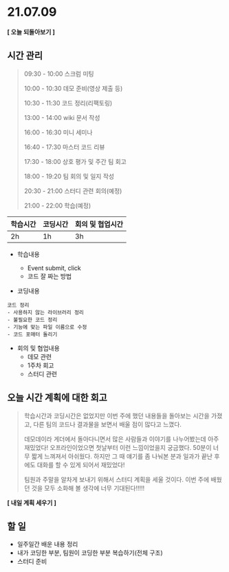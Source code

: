# 21.07.09

**[ 오늘 되돌아보기 ]**

## 시간 관리

> 09:30 - 10:00 스크럼 미팅
>
> 10:00 - 10:30 데모 준비(영상 제출 등)
>
> 10:30 - 11:30 코드 정리(리팩토링)
>
> 13:00 - 14:00 wiki 문서 작성
>
> 16:00 - 16:30 미니 세미나
>
> 16:40 - 17:30 마스터 코드 리뷰
>
> 17:30 - 18:00 상호 평가 및 주간 팀 회고
>
> 18:00 - 19:20 팀 회의 및 일지 작성
>
> 20:30 - 21:00 스터디 관련 회의(예정)
>
> 21:00 - 22:00 학습(예정)

| 학습시간 | 코딩시간 | 회의 및 협업시간 |
| -------- | -------- | ---------------- |
| 2h       | 1h       | 3h               |

- 학습내용

  - Event submit, click 
  - 코드 잘 짜는 방법

- 코딩내용

```
코드 정리
- 사용하지 않는 라이브러리 정리
- 불필요한 코드 정리
- 기능에 맞는 파일 이름으로 수정
- 코드 포매터 돌리기
```



- 회의 및 협업내용
  - 데모 관련
  - 1주차 회고
  - 스터디 관련

## 오늘 시간 계획에 대한 회고

> 학습시간과 코딩시간은 없었지만 이번 주에 했던 내용들을 돌아보는 시간을 가졌고, 다른 팀의 코드나 결과물을 보면서 배울 점이 많다고 느꼈다. 
>
> 데모데이라 게더에서 돌아다니면서 많은 사람들과 이야기를 나누어봤는데 아주 재밌었다! 오프라인이었으면 첫날부터 이런 느낌이었을지 궁금했다. 50분이 너무 짧게 느껴져서 아쉬웠다. 하지만 그 때 얘기를 좀 나눠본 분과 일과가 끝난 후에도 대화를 할 수 있게 되어서 재밌었다!
>
> 팀원과 주말을 알차게 보내기 위해서 스터디 계획을 세울 것이다. 이번 주에 배웠던 것을 모두 소화해 볼 생각에 너무 기대된다!!!!!



**[ 내일 계획 세우기 ]**

## 할 일

* 일주일간 배운 내용 정리
* 내가 코딩한 부분, 팀원이 코딩한 부분 복습하기(전체 구조)
* 스터디 준비